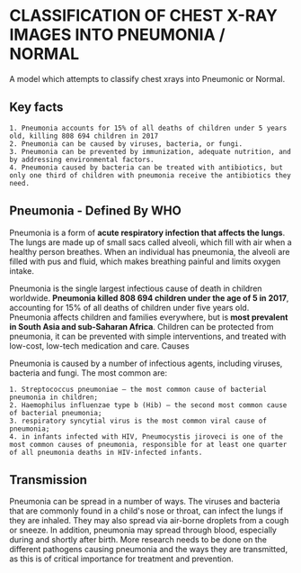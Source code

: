 # CLASSIFICATION OF CHEST X-RAY IMAGES INTO PNEUMONIA / NORMAL
A model which attempts to classify chest xrays into Pneumonic or Normal.

## **Key facts**

    1. Pneumonia accounts for 15% of all deaths of children under 5 years old, killing 808 694 children in 2017
    2. Pneumonia can be caused by viruses, bacteria, or fungi.
    3. Pneumonia can be prevented by immunization, adequate nutrition, and by addressing environmental factors.
    4. Pneumonia caused by bacteria can be treated with antibiotics, but only one third of children with pneumonia receive the antibiotics they need.

## **Pneumonia - Defined By WHO**

Pneumonia is a form of **acute respiratory infection that affects the lungs**. The lungs are made up of small sacs called alveoli, which fill with air when a healthy person breathes. When an individual has pneumonia, the alveoli are filled with pus and fluid, which makes breathing painful and limits oxygen intake.

Pneumonia is the single largest infectious cause of death in children worldwide. **Pneumonia killed 808 694 children under the age of 5 in 2017**, accounting for 15% of all deaths of children under five years old. Pneumonia affects children and families everywhere, but is **most prevalent in South Asia and sub-Saharan Africa**. Children can be protected from pneumonia, it can be prevented with simple interventions, and treated with low-cost, low-tech medication and care.
Causes

Pneumonia is caused by a number of infectious agents, including viruses, bacteria and fungi. The most common are:

    1. Streptococcus pneumoniae – the most common cause of bacterial pneumonia in children;
    2. Haemophilus influenzae type b (Hib) – the second most common cause of bacterial pneumonia;
    3. respiratory syncytial virus is the most common viral cause of pneumonia;
    4. in infants infected with HIV, Pneumocystis jiroveci is one of the most common causes of pneumonia, responsible for at least one quarter of all pneumonia deaths in HIV-infected infants.

## **Transmission**

Pneumonia can be spread in a number of ways. The viruses and bacteria that are commonly found in a child's nose or throat, can infect the lungs if they are inhaled. They may also spread via air-borne droplets from a cough or sneeze. In addition, pneumonia may spread through blood, especially during and shortly after birth. More research needs to be done on the different pathogens causing pneumonia and the ways they are transmitted, as this is of critical importance for treatment and prevention.
